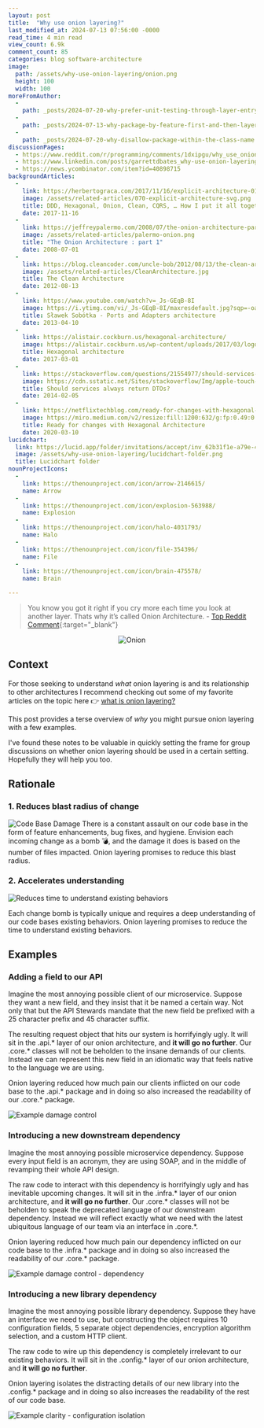```yaml
---
layout: post
title:  "Why use onion layering?"
last_modified_at: 2024-07-13 07:56:00 -0000
read_time: 4 min read
view_count: 6.9k
comment_count: 85
categories: blog software-architecture
image:
  path: /assets/why-use-onion-layering/onion.png
  height: 100
  width: 100
moreFromAuthor:
  -
    path: _posts/2024-07-20-why-prefer-unit-testing-through-layer-entrypoints.md
  - 
    path: _posts/2024-07-13-why-package-by-feature-first-and-then-layer.md
  -
    path: _posts/2024-07-20-why-disallow-package-within-the-class-name.md
discussionPages:
  - https://www.reddit.com/r/programming/comments/1dxipgu/why_use_onion_layering/
  - https://www.linkedin.com/posts/garrettdbates_why-use-onion-layering-activity-7215731052445589504-6hAJ?utm_source=share&utm_medium=member_desktop
  - https://news.ycombinator.com/item?id=40898715
backgroundArticles:
  - 
    link: https://herbertograca.com/2017/11/16/explicit-architecture-01-ddd-hexagonal-onion-clean-cqrs-how-i-put-it-all-together/
    image: /assets/related-articles/070-explicit-architecture-svg.png
    title: DDD, Hexagonal, Onion, Clean, CQRS, … How I put it all together
    date: 2017-11-16
  -
    link: https://jeffreypalermo.com/2008/07/the-onion-architecture-part-1/
    image: /assets/related-articles/palermo-onion.png
    title: "The Onion Architecture : part 1"
    date: 2008-07-01
  -
    link: https://blog.cleancoder.com/uncle-bob/2012/08/13/the-clean-architecture.html
    image: /assets/related-articles/CleanArchitecture.jpg
    title: The Clean Architecture
    date: 2012-08-13
  -
    link: https://www.youtube.com/watch?v=_Js-GEqB-8I
    image: https://i.ytimg.com/vi/_Js-GEqB-8I/maxresdefault.jpg?sqp=-oaymwEmCIAKENAF8quKqQMa8AEB-AH-CYAC0AWKAgwIABABGFYgXShlMA8=&rs=AOn4CLDL869SYpTxeyTVzcSt_NAYoXm4Rw
    title: Sławek Sobótka - Ports and Adapters architecture
    date: 2013-04-10
  -
    link: https://alistair.cockburn.us/hexagonal-architecture/
    image: https://alistair.cockburn.us/wp-content/uploads/2017/03/logo285x146-half.png
    title: Hexagonal architecture
    date: 2017-03-01
  -
    link: https://stackoverflow.com/questions/21554977/should-services-always-return-dtos-or-can-they-also-return-domain-models#answer-21569720
    image: https://cdn.sstatic.net/Sites/stackoverflow/Img/apple-touch-icon@2.png?v=73d79a89bded
    title: Should services always return DTOs?
    date: 2014-02-05
  -
    link: https://netflixtechblog.com/ready-for-changes-with-hexagonal-architecture-b315ec967749
    image: https://miro.medium.com/v2/resize:fill:1200:632/g:fp:0.49:0.49/1*NfFzI7Z-E3ypn8ahESbDzw.png
    title: Ready for changes with Hexagonal Architecture
    date: 2020-03-10
lucidchart:
  link: https://lucid.app/folder/invitations/accept/inv_62b31f1e-a79e-491c-a203-0727d4034c27
  image: /assets/why-use-onion-layering/lucidchart-folder.png
  title: Lucidchart folder
nounProjectIcons:
  - 
    link: https://thenounproject.com/icon/arrow-2146615/
    name: Arrow
  - 
    link: https://thenounproject.com/icon/explosion-563988/
    name: Explosion
  - 
    link: https://thenounproject.com/icon/halo-4031793/
    name: Halo
  - 
    link: https://thenounproject.com/icon/file-354396/
    name: File
  -
    link: https://thenounproject.com/icon/brain-475578/
    name: Brain

---
```


> You know you got it right if you cry more each time you look at another layer. Thats why it’s called Onion Architecture. - [Top Reddit Comment](https://www.reddit.com/r/programming/comments/1dxipgu/why_use_onion_layering/lc1xvqv/){:target="_blank"}

<div style="display:flex;justify-content:center">
    <img src="/assets/why-use-onion-layering/onion.png" alt="Onion" style="max-height:558px">
</div>

## Context
For those seeking to understand *what* onion layering is and its relationship to other architectures I recommend checking out some of my favorite articles on the topic here 👉 [what is onion layering?](#related-background-articles)

This post provides a terse overview of *why* you might pursue onion layering with a few examples.

I've found these notes to be valuable in quickly setting the frame for group discussions on whether onion layering should be used in a certain setting. Hopefully they will help you too.

## Rationale 

### 1. Reduces blast radius of change
![Code Base Damage](/assets/why-use-onion-layering/change-damage.png)
There is a constant assault on our code base in the form of feature enhancements, bug fixes, and hygiene. Envision each incoming change as a bomb 💣, and the damage it does is based on the number of files impacted. Onion layering promises to reduce this blast radius.


### 2. Accelerates understanding
![Reduces time to understand existing behaviors](/assets/why-use-onion-layering/change-time.png)

Each change bomb is typically unique and requires a deep understanding of our code bases existing behaviors. Onion layering promises to reduce the time to understand existing behaviors.

## Examples

### Adding a field to our API

Imagine the most annoying possible client of our microservice. Suppose they want a new field, and they insist that it be named a certain way. Not only that but the API Stewards mandate that the new field be prefixed with a 25 character prefix and 45 character suffix.

The resulting request object that hits our system is horrifyingly ugly. It will sit in the .api.\* layer of our onion architecture, and **it will go no further**. Our .core\.* classes will not be beholden to the insane demands of our clients. Instead we can represent this new field in an idiomatic way that feels native to the language we are using.

Onion layering reduced how much pain our clients inflicted on our code base to the .api.\* package and in doing so also increased the readability of our .core.\* package.

![Example damage control](/assets/why-use-onion-layering/example-damage-control.png)

### Introducing a new downstream dependency

Imagine the most annoying possible microservice dependency. Suppose every input field is an acronym, they are using SOAP, and in the middle of revamping their whole API design.

The raw code to interact with this dependency is horrifyingly ugly and has inevitable upcoming changes. It will sit in the .infra.\* layer of our onion architecture, and **it will go no further**. Our .core.\* classes will not be beholden to speak the deprecated language of our downstream dependency. Instead we will reflect exactly what we need with the latest ubiquitous language of our team via an interface in .core.\*.

Onion layering reduced how much pain our dependency inflicted on our code base to the .infra.\* package and in doing so also increased the readability of our .core.\* package.

![Example damage control - dependency](/assets/why-use-onion-layering/damage-control-dependency.png)


### Introducing a new library dependency

Imagine the most annoying possible library dependency. Suppose they have an interface we need to use, but constructing the object requires 10 configuration fields, 5 separate object dependencies, encryption algorithm selection, and a custom HTTP client.

The raw code to wire up this dependency is completely irrelevant to our existing behaviors. It will sit in the .config.\* layer of our onion architecture, and **it will go no further**.

Onion layering isolates the distracting details of our new library into the .config.\* package and in doing so also increases the readability of the rest of our code base.

![Example clarity - configuration isolation](/assets/why-use-onion-layering/configuration-example.png)